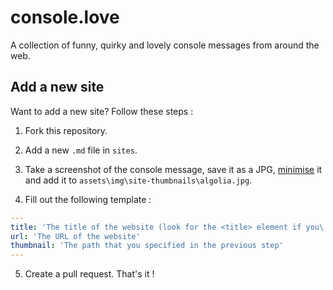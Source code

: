 # console.love
A collection of funny, quirky and lovely console messages from around the web.

## Add a new site

Want to add a new site? Follow these steps :

1. Fork this repository.

2. Add a new `.md` file in `sites`.

3. Take a screenshot of the console message, save it as a JPG, [minimise](https://tinyjpg.com/) it and add it to `assets\img\site-thumbnails\algolia.jpg`. 

4. Fill out the following template :

```yaml
---
title: 'The title of the website (look for the <title> element if you\'re unsure)'
url: 'The URL of the website'
thumbnail: 'The path that you specified in the previous step'
---
```

5. Create a pull request. That's it !
